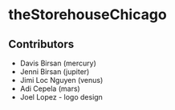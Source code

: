 # theStorehouseChicago

## Contributors
* Davis Birsan (mercury)
* Jenni Birsan (jupiter)
* Jimi Loc Nguyen (venus)
* Adi Cepela (mars)
* Joel Lopez - logo design
